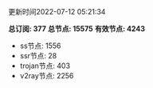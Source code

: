 更新时间2022-07-12 05:21:34

**总订阅: 377**
**总节点: 15575**
**有效节点: 4243**
- ss节点: 1556
- ssr节点: 28
- trojan节点: 403
- v2ray节点: 2256
